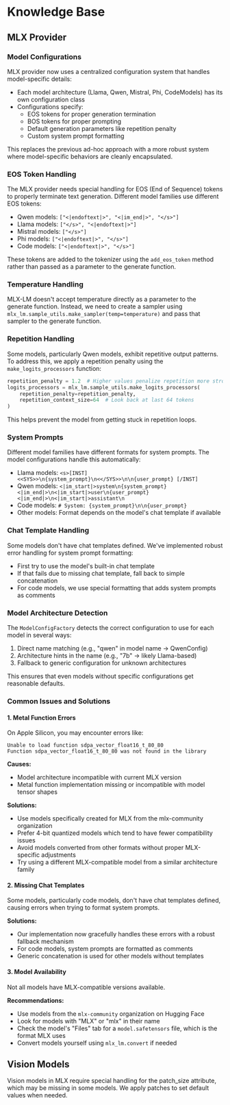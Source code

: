 # Knowledge Base

## MLX Provider

### Model Configurations

MLX provider now uses a centralized configuration system that handles model-specific details:

- Each model architecture (Llama, Qwen, Mistral, Phi, CodeModels) has its own configuration class
- Configurations specify:
  - EOS tokens for proper generation termination
  - BOS tokens for proper prompting 
  - Default generation parameters like repetition penalty
  - Custom system prompt formatting

This replaces the previous ad-hoc approach with a more robust system where model-specific behaviors are cleanly encapsulated.

### EOS Token Handling

The MLX provider needs special handling for EOS (End of Sequence) tokens to properly terminate text generation. Different model families use different EOS tokens:

- Qwen models: `["<|endoftext|>", "<|im_end|>", "</s>"]`
- Llama models: `["</s>", "<|endoftext|>"]`
- Mistral models: `["</s>"]`
- Phi models: `["<|endoftext|>", "</s>"]`
- Code models: `["<|endoftext|>", "</s>"]`

These tokens are added to the tokenizer using the `add_eos_token` method rather than passed as a parameter to the generate function.

### Temperature Handling

MLX-LM doesn't accept temperature directly as a parameter to the generate function. Instead, we need to create a sampler using `mlx_lm.sample_utils.make_sampler(temp=temperature)` and pass that sampler to the generate function.

### Repetition Handling

Some models, particularly Qwen models, exhibit repetitive output patterns. To address this, we apply a repetition penalty using the `make_logits_processors` function:

```python
repetition_penalty = 1.2  # Higher values penalize repetition more strongly
logits_processors = mlx_lm.sample_utils.make_logits_processors(
    repetition_penalty=repetition_penalty,
    repetition_context_size=64  # Look back at last 64 tokens
)
```

This helps prevent the model from getting stuck in repetition loops.

### System Prompts

Different model families have different formats for system prompts. The model configurations handle this automatically:

- Llama models: `<s>[INST] <<SYS>>\n{system_prompt}\n<</SYS>>\n\n{user_prompt} [/INST]`
- Qwen models: `<|im_start|>system\n{system_prompt}<|im_end|>\n<|im_start|>user\n{user_prompt}<|im_end|>\n<|im_start|>assistant\n`
- Code models: `# System: {system_prompt}\n\n{user_prompt}`
- Other models: Format depends on the model's chat template if available

### Chat Template Handling

Some models don't have chat templates defined. We've implemented robust error handling for system prompt formatting:

- First try to use the model's built-in chat template
- If that fails due to missing chat template, fall back to simple concatenation
- For code models, we use special formatting that adds system prompts as comments

### Model Architecture Detection

The `ModelConfigFactory` detects the correct configuration to use for each model in several ways:

1. Direct name matching (e.g., "qwen" in model name → QwenConfig)
2. Architecture hints in the name (e.g., "7b" → likely Llama-based)
3. Fallback to generic configuration for unknown architectures

This ensures that even models without specific configurations get reasonable defaults.

### Common Issues and Solutions

#### 1. Metal Function Errors

On Apple Silicon, you may encounter errors like:
```
Unable to load function sdpa_vector_float16_t_80_80
Function sdpa_vector_float16_t_80_80 was not found in the library
```

**Causes:**
- Model architecture incompatible with current MLX version
- Metal function implementation missing or incompatible with model tensor shapes

**Solutions:**
- Use models specifically created for MLX from the mlx-community organization
- Prefer 4-bit quantized models which tend to have fewer compatibility issues
- Avoid models converted from other formats without proper MLX-specific adjustments
- Try using a different MLX-compatible model from a similar architecture family

#### 2. Missing Chat Templates

Some models, particularly code models, don't have chat templates defined, causing errors when trying to format system prompts.

**Solutions:**
- Our implementation now gracefully handles these errors with a robust fallback mechanism
- For code models, system prompts are formatted as comments
- Generic concatenation is used for other models without templates

#### 3. Model Availability

Not all models have MLX-compatible versions available.

**Recommendations:**
- Use models from the `mlx-community` organization on Hugging Face
- Look for models with "MLX" or "mlx" in their name
- Check the model's "Files" tab for a `model.safetensors` file, which is the format MLX uses
- Convert models yourself using `mlx_lm.convert` if needed

## Vision Models

Vision models in MLX require special handling for the patch_size attribute, which may be missing in some models. We apply patches to set default values when needed. 